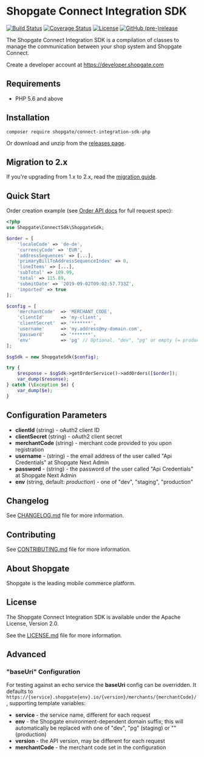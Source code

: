 # Shopgate Connect Integration SDK

[![Build Status](https://travis-ci.org/shopgate/connect-integration-sdk-php.svg?branch=master)](https://travis-ci.org/shopgate/connect-integration-sdk-php)
[![Coverage Status](https://coveralls.io/repos/github/shopgate/connect-integration-sdk-php/badge.svg?branch=master)](https://coveralls.io/github/shopgate/connect-integration-sdk-php?branch=master)
[![License](https://img.shields.io/badge/License-Apache%202.0-blue.svg)](https://opensource.org/licenses/Apache-2.0)
[![GitHub (pre-)release](https://img.shields.io/github/release/shopgate/connect-integration-sdk-php/all.svg)](https://github.com/shopgate/connect-integration-sdk-php/releases)

The Shopgate Connect Integration SDK is a compilation of classes to manage the communication between your shop system and Shopgate Connect.

Create a developer account at https://developer.shopgate.com

## Requirements
* PHP 5.6 and above

## Installation
```composer require shopgate/connect-integration-sdk-php```

Or download and unzip from the [releases page](https://github.com/shopgate/connect-integration-sdk-php/releases).

## Migration to 2.x
If you're upgrading from 1.x to 2.x, read the [migration guide](MIGRATION-GUIDE-2.x.md).

## Quick Start
Order creation example (see [Order API docs](https://s3.eu-central-1.amazonaws.com/shopgatedevcloud-bigapi/swagger-docs/omni/static.html?url=https://s3.eu-central-1.amazonaws.com/shopgatedevcloud-bigapi/swagger-docs/omni/order-crud.yaml#/SalesOrder/createSalesOrders) for full request spec):
```php
<?php
use Shopgate\ConnectSdk\ShopgateSdk;

$order = [
    'localeCode' => 'de-de',
    'currencyCode' => 'EUR',
    'addressSequences' => [...],
    'primaryBillToAddressSequenceIndex' => 0,
    'lineItems' => [...],
    'subTotal' => 109.99,
    'total' => 115.89,
    'submitDate' => '2019-09-02T09:02:57.733Z',
    'imported' => true
];

$config = [
    'merchantCode'  => 'MERCHANT_CODE',
    'clientId'      => 'my-client',
    'clientSecret'  => '*******',
    'username'      => 'my.address@my-domain.com',
    'password'      => '*******',
    'env'           => 'pg' // Optional. "dev", "pg" or empty (= production)
];

$sgSdk = new ShopgateSdk($config);

try {
    $response = $sgSdk->getOrderService()->addOrders([$order]);
    var_dump($resonse);
} catch (\Exception $e) {
    var_dump($e);
}
```

## Configuration Parameters
* __clientId__ (string) - oAuth2 client ID
* __clientSecret__ (string) - oAuth2 client secret
* __merchantCode__ (string) - merchant code provided to you upon registration
* __username__ - (string) - the email address of the user called "Api Credentials" at Shopgate Next Admin
* __password__ - (string) - the password of the user called "Api Credentials" at Shopgate Next Admin
* __env__ (string, default: _production_) - one of "dev", "staging", "production"

## Changelog
See [CHANGELOG.md](CHANGELOG.md) file for more information.

## Contributing
See [CONTRIBUTING.md](docs/CONTRIBUTING.md) file for more information.

## About Shopgate
Shopgate is the leading mobile commerce platform.

## License
The Shopgate Connect Integration SDK is available under the Apache License, Version 2.0.

See the [LICENSE.md](LICENSE.md) file for more information.

## Advanced
### "baseUri" Configuration
For testing against an echo service the __baseUri__ config can be overridden. It defaults to
`https://{service}.shopgate{env}.io/{version}/merchants/{merchantCode}/`, supporting template variables:

* __service__ - the service name, different for each request
* __env__ - the Shopgate environment-dependent domain suffix; this will automatically be replaced with one of
  "dev", "pg" (staging) or "" (production)
* __version__ - the API version, may be different for each request
* __merchantCode__ - the merchant code set in the configuration
